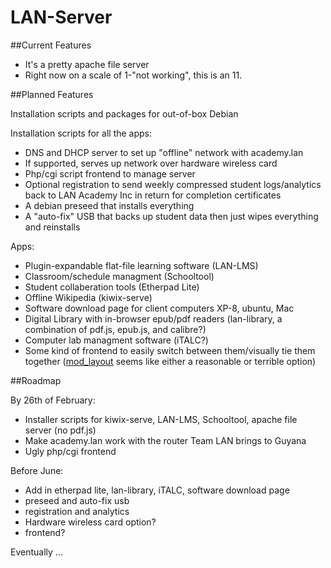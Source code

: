 LAN-Server
==========

##Current Features

 * It's a pretty apache file server
 * Right now on a scale of 1-"not working", this is an 11.


##Planned Features

Installation scripts and packages for out-of-box Debian

Installation scripts for all the apps:

 * DNS and DHCP server to set up "offline" network with academy.lan
 * If supported, serves up network over hardware wireless card
 * Php/cgi script frontend to manage server
 * Optional registration to send weekly compressed student logs/analytics back to LAN Academy Inc in return for completion certificates 
 * A debian preseed that installs everything
 * A "auto-fix" USB that backs up student data then just wipes everything and reinstalls

 

Apps: 

 * Plugin-expandable flat-file learning software (LAN-LMS)
 * Classroom/schedule managment (Schooltool)
 * Student collaberation tools (Etherpad Lite)
 * Offline Wikipedia (kiwix-serve)
 * Software download page for client computers XP-8, ubuntu, Mac
 * Digital Library with in-browser epub/pdf readers (lan-library, a combination of pdf.js, epub.js, and calibre?)
 * Computer lab managment software (iTALC?)
 * Some kind of frontend to easily switch between them/visually tie them together ([mod_layout](http://www.musc.edu/webserver/mod_layout.html) seems like either a reasonable or terrible option)



##Roadmap

By 26th of February:

 * Installer scripts for kiwix-serve, LAN-LMS, Schooltool, apache file server (no pdf.js)
 * Make academy.lan work with the router Team LAN brings to Guyana
 * Ugly php/cgi frontend 

Before June: 

 * Add in etherpad lite, lan-library, iTALC, software download page
 * preseed and auto-fix usb
 * registration and analytics
 * Hardware wireless card option?
 * frontend?

Eventually
...

